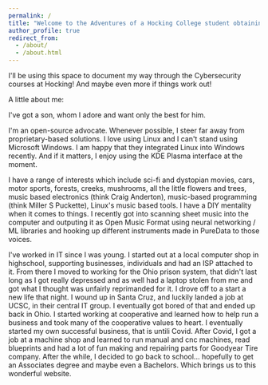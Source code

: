 ```yaml
---
permalink: /
title: "Welcome to the Adventures of a Hocking College student obtaining a CyberSecurity Associates Degree"
author_profile: true
redirect_from: 
  - /about/
  - /about.html
---
```


<!-- # This is the front page of a website that is powered by the [Academic Pages template](https://github.com/academicpages/academicpages.github.io) and hosted on GitHub pages. [GitHub pages](https://pages.github.com) is a # free service in which websites are built and hosted from code and data stored in a GitHub repository, automatically updating when a new commit is made to the repository. This template was forked from the [Minimal  Mistakes Jekyll Theme](https://mmistakes.github.io/minimal-mistakes/) created by Michael Rose, and then extended to support the kinds of content that academics have: publications, talks, teaching, a portfolio, blog posts, and a dynamically-generated CV. Incidentally, these same features make it a great template for anyone that needs to show off a professional template!
#
# You can fork [this template](https://github.com/academicpages/academicpages.github.io) right now, modify the configuration and Markdown files, add your own PDFs and other content, and have your own site for free, with no ads!
#
# A data-driven personal website
# ======
# Like many other Jekyll-based GitHub Pages templates, Academic Pages makes you separate the website's content from its form. The content & metadata of your website are in structured Markdown files, while various other files constitute the theme, specifying how to transform that content & metadata into HTML pages. You keep these various Markdown (.md), YAML (.yml), HTML, and CSS files in a public GitHub repository. Each time you commit and push an update to the repository, the [GitHub pages](https://pages.github.com/) service creates static HTML pages based on these files, which are hosted on GitHub's servers free of charge.
# 
# Many of the features of dynamic content management systems (like Wordpress) can be achieved in this fashion, using a fraction of the computational resources and with far less vulnerability to hacking and DDoSing. You can also modify the theme to your heart's content without touching the content of your site. If you get to a point where you've broken something in Jekyll/HTML/CSS beyond repair, your Markdown files describing your talks, publications, etc. are safe. You can rollback the changes or even delete the repository and start over - just be sure to save the Markdown files! You can also write scripts that process the structured data on the site, such as [this one](https://github.com/academicpages/academicpages.github.io/blob/master/talkmap.ipynb) that analyzes metadata in pages about talks to display [a map of every location you've given a talk](https://academicpages.github.io/talkmap.html).
# 
# For those users that need more advanced functionality, the template also supports the following popular tools:
# - [MathJax](https://www.mathjax.org/) for mathematical equations
# - [Mermaid](https://mermaid.js.org/) for diagraming
# - [Plotly](https://plotly.com/javascript/) for plotting
# 
# Getting started
# ======
# 1. Register a GitHub account if you don't have one and confirm your e-mail (required!)
# 1. Fork [this template](https://github.com/academicpages/academicpages.github.io) by clicking the "Use this template" button in the top right. 
# 1. Go to the repository's settings (rightmost item in the tabs that start with "Code", should be below "Unwatch"). Rename the repository "[your GitHub username].github.io", which will also be your website's URL.
# 1. Set site-wide configuration and create content & metadata (see below -- also see [this set of diffs](http://archive.is/3TPas) showing what files were changed to set up [an example site](https://getorg-testacct.github.io) for a user with the username "getorg-testacct")
# 1. Upload any files (like PDFs, .zip files, etc.) to the files/ directory. They will appear at https://[your GitHub username].github.io/files/example.pdf.  
# 1. Check status by going to the repository settings, in the "GitHub pages" section
#
# Site-wide configuration
# ------
# The main configuration file for the site is in the base directory in [_config.yml](https://github.com/academicpages/academicpages.github.io/blob/master/_config.yml), which defines the content in the sidebars and other site-wide features. You will need to replace the default variables with ones about yourself and your site's github repository. The configuration file for the top menu is in [_data/navigation.yml](https://github.com/academicpages/academicpages.github.io/blob/master/_data/navigation.yml). For example, if you don't have a portfolio or blog posts, you can remove those items from that navigation.yml file to remove them from the header. 
#
# Create content & metadata
# ------
# For site content, there is one Markdown file for each type of content, which are stored in directories like _publications, _talks, _posts, _teaching, or _pages. For example, each talk is a Markdown file in the [_talks directory](https://github.com/academicpages/academicpages.github.io/tree/master/_talks). At the top of each Markdown file is structured data in YAML about the talk, which the theme will parse to do lots of cool stuff. The same structured data about a talk is used to generate the list of talks on the [Talks page](https://academicpages.github.io/talks), each [individual page](https://academicpages.github.io/talks/2012-03-01-talk-1) for specific talks, the talks section for the [CV page](https://academicpages.github.io/cv), and the [map of places you've given a talk](https://academicpages.github.io/talkmap.html) (if you run this [python file](https://github.com/academicpages/academicpages.github.io/blob/master/talkmap.py) or [Jupyter notebook](https://github.com/academicpages/academicpages.github.io/blob/master/talkmap.ipynb), which creates the HTML for the map based on the contents of the _talks directory).
#
# **Markdown generator**
#
# The repository includes [a set of Jupyter notebooks](https://github.com/academicpages/academicpages.github.io/tree/master/markdown_generator
# ) that converts a CSV containing structured data about talks or presentations into individual Markdown files that will be properly formatted for the Academic Pages template. The sample CSVs in that directory are the ones I used to create my own personal website at stuartgeiger.com. My usual workflow is that I keep a spreadsheet of my publications and talks, then run the code in these notebooks to generate the Markdown files, then commit and push them to the GitHub repository.
#
# How to edit your site's GitHub repository
# ------
# Many people use a git client to create files on their local computer and then push them to GitHub's servers. If you are not familiar with git, you can directly edit these configuration and Markdown files directly in the github.com interface. Navigate to a file (like [this one](https://github.com/academicpages/academicpages.github.io/blob/master/_talks/2012-03-01-talk-1.md) and click the pencil icon in the top right of the content preview (to the right of the "Raw | Blame | History" buttons). You can delete a file by clicking the trashcan icon to the right of the pencil icon. You can also create new files or upload files by navigating to a directory and clicking the "Create new file" or "Upload files" buttons. 
#
# Example: editing a Markdown file for a talk
# ![Editing a Markdown file for a talk](/images/editing-talk.png)

# For more info
# ------
# More info about configuring Academic Pages can be found in [the guide](https://academicpages.github.io/markdown/), the [growing wiki](https://github.com/academicpages/academicpages.github.io/wiki), and you can always [ask a question on GitHub](https://github.com/academicpages/academicpages.github.io/discussions). The [guides for the Minimal Mistakes theme](https://mmistakes.github.io/minimal-mistakes/docs/configuration/) (which this theme was forked from) might also be helpful. -->

I'll be using this space to document my way through the Cybersecurity courses at Hocking!  And maybe even more if things work out!

A little about me:

I've got a son, whom I adore and want only the best for him.

I'm an open-source advocate. Whenever possible, I steer far away from proprietary-based solutions.  I love using Linux and I can't stand using Microsoft Windows.  I am happy that they integrated Linux into Windows recently.  And if it matters, I enjoy using the KDE Plasma interface at the moment.

I have a range of interests which include sci-fi and dystopian movies, cars, motor sports, forests, creeks, mushrooms, all the little flowers and trees, music based electronics (think Craig Anderton), music-based programming (think Miller S Puckette), Linux's music based tools. I have a DIY mentality when it comes to things. I recently got into scanning sheet music into the computer and outputing it as Open Music Format using neural networking / ML libraries and hooking up different instruments made in PureData to those voices.

I've worked in IT since I was young.  I started out at a local computer shop in highschool, supporting businesses, individuals and had an ISP attached to it. From there I moved to working for the Ohio prison system, that didn't last long as I got really depressed and as well had a laptop stolen from me and got what I thought was unfairly reprimanded for it.  I drove off to a start a new life that night.  I wound up in Santa Cruz, and luckily landed a job at UCSC, in their central IT group.  I eventually got bored of that and ended up back in Ohio.  I started working at cooperative and learned how to help run a business and took many of the cooperative values to heart.   I eventually started my own successful business, that is untili Covid.  After Covid, I got a job at a machine shop and learned to run manual and cnc machines, read blueprints and had a lot of fun making and repairing parts for Goodyear Tire company.  After the while, I decided to go back to school... hopefully to get an Associates degree and maybe even a Bachelors.  Which brings us to this wonderful website. 


